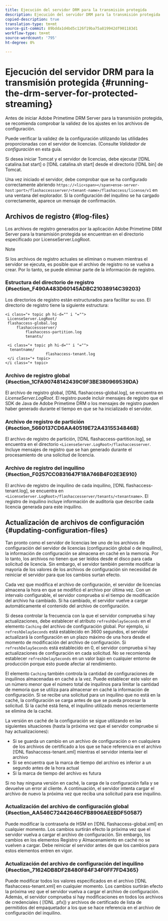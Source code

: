 ```yaml
---
title: Ejecución del servidor DRM para la transmisión protegida
description: Ejecución del servidor DRM para la transmisión protegida
copied-description: true
translation-type: tm+mt
source-git-commit: 89bdda1d4bd5c126f19ba75a819942df901183d1
workflow-type: tm+mt
source-wordcount: '795'
ht-degree: 0%

---
```



# Ejecución del servidor DRM para la transmisión protegida {#running-the-drm-server-for-protected-streaming}

Antes de iniciar Adobe Primetime DRM Server para la transmisión protegida, se recomienda comprobar la validez de los ajustes en los archivos de configuración.

Puede verificar la validez de la configuración utilizando las utilidades proporcionadas con el servidor de licencias. (Consulte *Validador de configuración* en esta guía.

Si desea iniciar Tomcat y el servidor de licencias, debe ejecutar [!DNL catalina.bat start] o [!DNL catalina.sh start] desde el directorio [!DNL bin] de Tomcat.

Una vez iniciado el servidor, debe comprobar que se ha configurado correctamente abriendo `https://<lic<span></span>ense-server-host:port>/flashaccessserver/<tenant-name>/flashaccess/license/v1` en una ventana del explorador. Si la configuración del inquilino se ha cargado correctamente, aparece un mensaje de confirmación.

## Archivos de registro {#log-files}

Los archivos de registro generados por la aplicación Adobe Primetime DRM Server para la transmisión protegida se encuentran en el directorio especificado por LicenseServer.LogRoot.

>[!NOTE]
>
>Si los archivos de registro actuales se eliminan o mueven mientras el servidor se ejecuta, es posible que el archivo de registro no se vuelva a crear. Por lo tanto, se puede eliminar parte de la información de registro.

### Estructura del directorio de registro {#section_F490A483D60145ADBC21038914C39203}

Los directorios de registro están estructurados para facilitar su uso. El directorio de registro tiene la siguiente estructura:

```
<i class="+ topic ph hi-d="" i "="">
 LicenseServer.LogRoot/ 
 flashaccess-global.log 
     flashaccessserver/ 
         flashaccess-partition.log 
         tenants/ 
             
 <i class="+ topic ph hi-d="" i "="">
  tenantname/ 
                  flashaccess-tenant.log
 </i class="+ topic>
</i class="+ topic>
```

### Archivo de registro global {#section_1CFA90748142439C9F3BE380969539DA}

El archivo de registro global, [!DNL flashaccess-global.log], se encuentra en *LicenseServer.LogRoot*. El registro puede incluir mensajes de registro que el SDK de Java de Adobe Primetime DRM o los mensajes de registro pueden haber generado durante el tiempo en que se ha inicializado el servidor.

### Archivo de registro de partición {#section_5660137CD6AA40519E72A4315534846B}

El archivo de registro de partición, [!DNL flashaccess-partition.log], se encuentra en el directorio `<LicenseServer.LogRoot>/flashaccesserver`. Incluye mensajes de registro que se han generado durante el procesamiento de una solicitud de licencia.

### Archivo de registro del inquilino {#section_F0257CC0831647F18A746B4F02E3E910}

El archivo de registro de inquilino de cada inquilino, [!DNL flashaccess-tenant.log], se encuentra en `<LicenseServer.LogRoot>/flashaccesserver/tenants/<tenantname>`. El registro de inquilino incluye información de auditoría que describe cada licencia generada para este inquilino.

## Actualización de archivos de configuración {#updating-configuration-files}

Tan pronto como el servidor de licencias lee uno de los archivos de configuración del servidor de licencias (configuración global o de inquilino), la información de configuración se almacena en caché en la memoria. Por lo tanto, los archivos no tienen que ser leídos desde el disco para cada solicitud de licencia. Sin embargo, el servidor también permite modificar la mayoría de los valores de los archivos de configuración sin necesidad de reiniciar el servidor para que los cambios surtan efecto.

Cada vez que modifica el archivo de configuración, el servidor de licencias almacena la hora en que se modificó el archivo por última vez. Con un intervalo configurable, el servidor comprueba si el tiempo de modificación del archivo ha cambiado. Si ha cambiado, el servidor vuelve a cargar automáticamente el contenido del archivo de configuración.

Si desea controlar la frecuencia con la que el servidor comprueba si hay actualizaciones, debe establecer el atributo `refreshDelaySeconds` en el elemento `Caching` del archivo de configuración global. Por ejemplo, si `refreshDelaySeconds` está establecido en 3600 segundos, el servidor actualizará la configuración en un plazo máximo de una hora desde el momento de modificación del archivo de configuración. Si `refreshDelaySeconds` está establecido en 0, el servidor comprueba si hay actualizaciones de configuración en cada solicitud. No se recomienda establecer `refreshDelaySeconds` en un valor bajo en cualquier entorno de producción porque esto puede afectar al rendimiento.

El elemento `Caching` también controla la cantidad de configuraciones de inquilinos almacenadas en caché a la vez. Puede establecer este valor en un número menor que el número total de inquilinos para limitar la cantidad de memoria que se utiliza para almacenar en caché la información de configuración. Si se recibe una solicitud para un inquilino que no está en la caché, la configuración se carga antes de que se pueda procesar la solicitud. Si la caché está llena, el inquilino utilizado menos recientemente se elimina de la caché.

La versión en caché de la configuración se sigue utilizando en las siguientes situaciones (hasta la próxima vez que el servidor compruebe si hay actualizaciones):

* Si se guarda un cambio en un archivo de configuración o en cualquiera de los archivos de certificado a los que se hace referencia en el archivo [!DNL flashaccess-tenant.xml] mientras el servidor intenta leer el archivo
* Si se encuentra que la marca de tiempo del archivo es inferior a un segundo antes de la hora actual
* Si la marca de tiempo del archivo es futura

Si no hay ninguna versión en caché, la carga de la configuración falla y se devuelve un error al cliente. A continuación, el servidor intenta cargar el archivo de nuevo la próxima vez que reciba una solicitud para ese inquilino.

### Actualización del archivo de configuración global {#section_AA546C72442646CFB8906AEEBDF50587}

Puede modificar la contraseña de HSM en [!DNL flashaccess-global.xml] en cualquier momento. Los cambios surtirán efecto la próxima vez que el servidor vuelva a cargar el archivo de configuración. Sin embargo, los cambios en los elementos Registro y Almacenamiento en caché no se vuelven a cargar. Debe reiniciar el servidor antes de que los cambios para estos elementos entren en vigor.

### Actualización del archivo de configuración del inquilino {#section_71624DB8DF28480F84F34F0FF7FD4365}

Puede modificar todos los valores especificados en el archivo [!DNL flashaccess-tenant.xml] en cualquier momento. Los cambios surtirán efecto la próxima vez que el servidor vuelva a cargar el archivo de configuración. Además, el servidor comprueba si hay modificaciones en todos los archivos de credenciales ( [!DNL .pfx]) y archivos de certificado de lista de permitidos del empaquetador a los que se hace referencia en el archivo de configuración del inquilino.